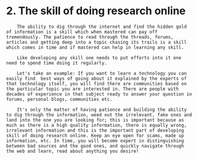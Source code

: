 # 2. The skill of doing research online

        The ability to dig through the internet and find the hidden gold of information is a skill which when mastered can pay off tremendously. The patience to read through the threads, forums, articles and getting deep into a topic chasing its trails is a skill which comes in time and if mastered can help in learning any skill.

        Like developing any skill one needs to put efforts into it one need to spend time doing it regularly.

        Let's take an example: If you want to learn a technology you can easily find  best ways of going about it explained by the experts of that technology itself, you will find there are communities based on the particular topic you are interested in. There are people with decades of experience in that subject ready to answer your question in forums, personal blogs, communities etc. 

        It's only the matter of having patience and building the ability to dig through the information, weed out the irrelevant, fake ones and land into the one you are looking for; this is important because as much as there is a high quality information, there is equally wrong, irrelevant information and this is the important part of developing skill of doing research online. Keep an eye open for scams, made up information, etc. In time, you will become expert in distinguishing between bad sources and the good ones, and quickly navigate through the web and learn, read about anything you desire! 